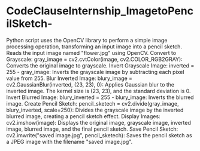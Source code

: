 # CodeClauseInternship_ImagetoPencilSketch-
Python script uses the OpenCV library to perform a simple image processing operation, transforming an input image into a pencil sketch.  Reads the input image named "flower.jpg" using OpenCV. 
Convert to Grayscale:
	gray_image = cv2.cvtColor(image, cv2.COLOR_RGB2GRAY): Converts the original image to grayscale.
Invert Grayscale Image:
	inverted = 255 - gray_image: Inverts the grayscale image by subtracting each pixel value from 255.
Blur Inverted Image:
	blury_image = cv2.GaussianBlur(inverted, (23, 23), 0): Applies Gaussian blur to the inverted image. The kernel size is (23, 23), and the standard deviation is 0.
Invert Blurred Image:
	blury_inverted = 255 - blury_image: Inverts the blurred image.
Create Pencil Sketch:
	pencil_sketech = cv2.divide(gray_image, blury_inverted, scale=250): Divides the grayscale image by the inverted blurred image, creating a pencil sketch effect.
Display Images:
	cv2.imshow(image): Displays the original image, grayscale image, inverted image, blurred image, and the final pencil sketch.
Save Pencil Sketch:
	cv2.imwrite("saved image.jpg", pencil_sketech): Saves the pencil sketch as a JPEG image with the filename "saved image.jpg".
